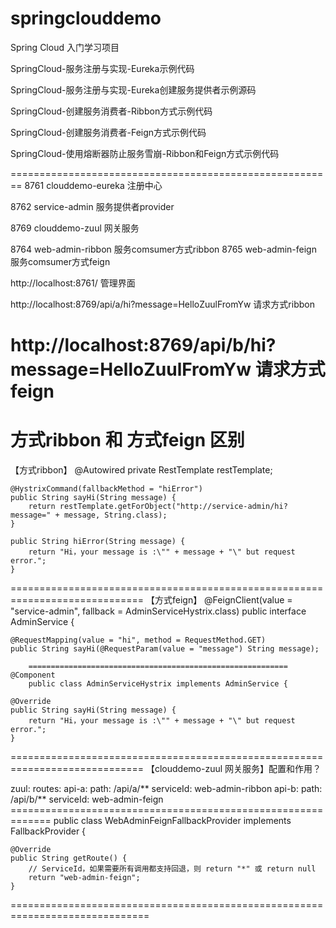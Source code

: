 # springclouddemo
Spring Cloud 入门学习项目

SpringCloud-服务注册与实现-Eureka示例代码


SpringCloud-服务注册与实现-Eureka创建服务提供者示例源码


SpringCloud-创建服务消费者-Ribbon方式示例代码


SpringCloud-创建服务消费者-Feign方式示例代码


SpringCloud-使用熔断器防止服务雪崩-Ribbon和Feign方式示例代码

========================================================
8761 clouddemo-eureka 注册中心

8762 service-admin 服务提供者provider
 
8769 clouddemo-zuul 网关服务
      
8764 web-admin-ribbon 服务comsumer方式ribbon
8765 web-admin-feign  服务comsumer方式feign

http://localhost:8761/  管理界面

http://localhost:8769/api/a/hi?message=HelloZuulFromYw 请求方式ribbon

http://localhost:8769/api/b/hi?message=HelloZuulFromYw 请求方式feign
=============================================================================
方式ribbon 和 方式feign 区别
=============================================================================
【方式ribbon】
    @Autowired
    private RestTemplate restTemplate;

    @HystrixCommand(fallbackMethod = "hiError")
    public String sayHi(String message) {
        return restTemplate.getForObject("http://service-admin/hi?message=" + message, String.class);
    }

    public String hiError(String message) {
        return "Hi，your message is :\"" + message + "\" but request error.";
    }
=============================================================================
【方式feign】
		@FeignClient(value = "service-admin", fallback = AdminServiceHystrix.class)
		public interface AdminService {

    @RequestMapping(value = "hi", method = RequestMethod.GET)
    public String sayHi(@RequestParam(value = "message") String message);
   
		==========================================================
    @Component
		public class AdminServiceHystrix implements AdminService {

    @Override
    public String sayHi(String message) {
        return "Hi，your message is :\"" + message + "\" but request error.";
    }
    
=============================================================================
【clouddemo-zuul 网关服务】配置和作用？

zuul:
  routes:
    api-a:
      path: /api/a/**
      serviceId: web-admin-ribbon
    api-b:
      path: /api/b/**
      serviceId: web-admin-feign
		=============================================================
		public class WebAdminFeignFallbackProvider implements FallbackProvider {

    @Override
    public String getRoute() {
        // ServiceId，如果需要所有调用都支持回退，则 return "*" 或 return null
        return "web-admin-feign";
    }
==============================================================================